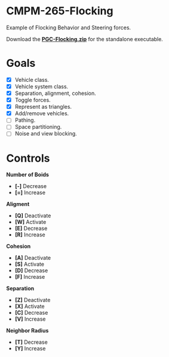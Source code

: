 # CMPM-265-Flocking
Example of Flocking Behavior and Steering forces.

Download the [**PGC-Flocking.zip**](PGC-Flocking.zip) for the standalone executable.

# Goals
- [x] Vehicle class. 
- [x] Vehicle system class.
- [x] Separation, alignment, cohesion.
- [x] Toggle forces. 
- [x] Represent as triangles. 
- [x] Add/remove vehicles. 
- [ ] Pathing. 
- [ ] Space partitioning. 
- [ ] Noise and view blocking.

# Controls
**Number of Boids**
- **[\-]** Decrease
- **[\=]** Increase 

**Aligment**
- **[Q]** Deactivate
- **[W]** Activate
- **[E]** Decrease
- **[R]** Increase 

**Cohesion**
- **[A]** Deactivate
- **[S]** Activate
- **[D]** Decrease
- **[F]** Increase 

**Separation**
- **[Z]** Deactivate
- **[X]** Activate
- **[C]** Decrease
- **[V]** Increase 

**Neighbor Radius**
- **[T]** Decrease
- **[Y]** Increase


